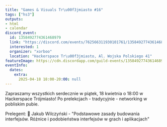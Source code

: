 ```yaml
---
title: "Games & Visuals Tr\u00f3jmiasto #16"
tags: ["hs3"]
outputs:
- html
- calendar
discord_event:
  id: 1358492774361468979
  link: "https://discord.com/events/762566311930101761/1358492774361468979"
  interested: 1
  organizer: "xorboo"
  location: "Hackerspace Tr\u00f3jmiasto, Al. Wojska Polskiego 41"
featureImage: https://cdn.discordapp.com/guild-events/1358492774361468979/60812bfa0c3d504677e65d4794b67b3f.png?size=1024
eventInfo:
  dates:
    extra:
      2025-04-18 18:00-20:00: null
---
```

Zapraszamy wszystkich serdecznie w piątek, 18 kwietnia o 18:00 w Hackerspace Trójmiasto!
Po prelekcjach - tradycyjnie - networking w pobliskim pubie.

Prelegent:
💬 Jakub Wilczyński - "Podstawowe zasady budowania interfejsów. Różnice i podobieństwa interfejsów w grach i aplikacjach"
